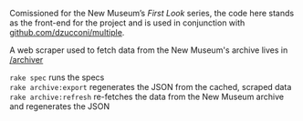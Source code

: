 Comissioned for the New Museum’s *First Look* series, the code here stands as the front-end for the project and is used in conjunction with [github.com/dzucconi/multiple](https://github.com/dzucconi/multiple).

A web scraper used to fetch data from the New Museum's archive lives in [/archiver](/archiver)

`rake spec` runs the specs  
`rake archive:export` regenerates the JSON from the cached, scraped data  
`rake archive:refresh` re-fetches the data from the New Museum archive and regenerates the JSON
